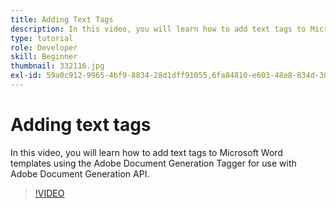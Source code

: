 ```yaml
---
title: Adding Text Tags
description: In this video, you will learn how to add text tags to Microsoft Word templates using Adobe Document Generation Tagger for use with Adobe Document Generation API
type: tutorial
role: Developer
skill: Beginner
thumbnail: 332116.jpg
exl-id: 59a0c912-9965-4bf9-8834-28d1dff91055,6fa84810-e603-48e8-834d-302619eb29c0
---
```

# Adding text tags
In this video, you will learn how to add text tags to Microsoft Word templates using the Adobe Document Generation Tagger for use with Adobe Document Generation API.

>[!VIDEO](https://video.tv.adobe.com/v/332116?hidetitle=true)
